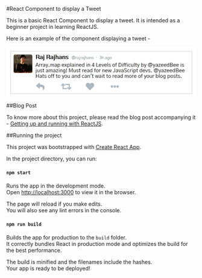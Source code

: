 #React Component to display a Tweet

This is a basic React Component to display a tweet. It is intended as a beginner project in learning ReactJS.

Here is an example of the component displaying a tweet -

![screenshot](Image.png)



##Blog Post 

To know more about this project, please read the blog post accompanying it - [Getting up and running with ReactJS](https://rajrajhans.com/).  

##Running the project

This project was bootstrapped with [Create React App](https://github.com/facebook/create-react-app).


In the project directory, you can run:

#### `npm start`

Runs the app in the development mode.<br>
Open [http://localhost:3000](http://localhost:3000) to view it in the browser.

The page will reload if you make edits.<br>
You will also see any lint errors in the console.

#### `npm run build`

Builds the app for production to the `build` folder.<br>
It correctly bundles React in production mode and optimizes the build for the best performance.

The build is minified and the filenames include the hashes.<br>
Your app is ready to be deployed!
